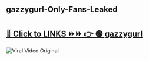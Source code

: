 
 ## gazzygurl-Only-Fans-Leaked

# <h2><a href="https://clipsfans.com/gazzygurl&ref=git">🔗 Click to LINKS ⏩⏩ 👉 🟢 gazzygurl </a></h2>

<a href="https://clipsfans.com/gazzygurl&ref=git" rel="nofollow" data-target="animated-image.originalLink"><img src="https://i.ibb.co.com/xMMVF88/686577567.gif" alt="Viral Video Original" style="max-width: 100%; display: inline-block;" data-target="animated-image.originalImage"></a>
